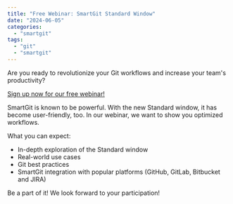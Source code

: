 ```yaml
---
title: "Free Webinar: SmartGit Standard Window"
date: "2024-06-05"
categories:
  - "smartgit"
tags:
  - "git"
  - "smartgit"
---
```


Are you ready to revolutionize your Git workflows and increase your team's productivity?

[Sign up now for our free webinar!](https://zoom.us/webinar/register/8517157804791/WN_HdRZbLmUT86XlUt8OkHA6w)

SmartGit is known to be powerful. With the new Standard window, it has become user-friendly, too. In our webinar, we want to show you optimized workflows.

What you can expect:
 - In-depth exploration of the Standard window
 - Real-world use cases
 - Git best practices
 - SmartGit integration with popular platforms (GitHub, GitLab, Bitbucket and JIRA)

Be a part of it! We look forward to your participation!
